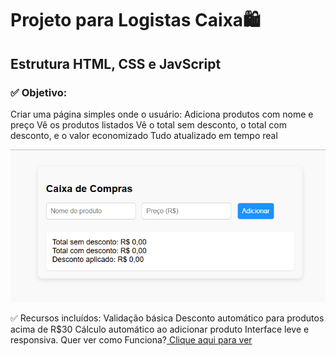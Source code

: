 # Projeto para Logistas Caixa🛍️

## Estrutura HTML, CSS e JavScript
### ✅ Objetivo:
Criar uma página simples onde o usuário:
Adiciona produtos com nome e preço
Vê os produtos listados
Vê o total sem desconto, o total com desconto, e o valor economizado
Tudo atualizado em tempo real

<figuri>
<img src="https://github.com/MarceloNaja79/Caixa-de-SuperMercado/blob/864788cb485711e242fe21bf2b3e20fd972f2f1e/Capturar%20Caixa%20de%20SUPER%20M.PNG"/> 
<figuri/>

✅ Recursos incluídos:
Validação básica
Desconto automático para produtos acima de R$30
Cálculo automático ao adicionar produto
Interface leve e responsiva. Quer ver como Funciona?<a href="https://marcelonaja79.github.io/Caixa-de-SuperMercado/" /> Clique aqui para ver  
